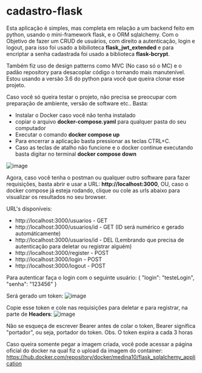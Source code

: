 # cadastro-flask
Esta aplicação é simples, mas completa em relação a um backend feito em python, usando o mini-framework flask, e o ORM sqlalchemy. Com o Objetivo de fazer um CRUD de usuários, com direito a autenticação, login e logout, para isso foi usado a bibilioteca **flask_jwt_extended**  e para encriptar a senha cadastrada foi usado a biblioteca **flask-bcrypt**.

Também fiz uso de design patterns como MVC (No caso só o MC) e o padão repository para desacoplar código o tornando mais manutenível.
Estou usando a versão 3.6 do python para você que queira clonar esse projeto.

Caso você só queira testar o projeto, não precisa se preocupar com preparação de ambiente, versão de software etc..
Basta:
* Instalar o Docker caso você não tenha instalado
* copiar o arquivo **docker-compose.yaml** para qualquer pasta do seu computador
* Executar o comando **docker compose up**
* Para encerrar a aplicação basta pressionar as teclas  CTRL+C.
* Caso as teclas de atalho não funcione e o docker continue executando basta digitar no terminal **docker compose down**

![image](https://user-images.githubusercontent.com/68739172/163392411-844a9219-f0f2-47f9-9860-5bfc1d767bec.png)

Agora, caso você tenha o postman ou qualquer outro software para fazer requisições, basta abrir e usar a URL: **http://localhost:3000**, OU, caso o docker compose já esteja rodando, clique ou cole as urls abaixo para visualizar os resultados no seu browser.

URL's dísponíveis:
* http://localhost:3000/usuarios - GET
* http://localhost:3000/usuarios/id - GET (ID será numérico e gerado automáticamente)
* http://localhost:3000/usuarios/id - DEL (Lembrando que precisa de autenticação para deletar ou registrar alguém)
* http://localhost:3000/register - POST
* http://localhost:3000/login - POST
* http://localhost:3000/logout - POST

Para autenticar faça o login com o seguinte usuário:
{
    "login": "testeLogin",
    "senha": "123456"
}

Será gerado um token:
![image](https://user-images.githubusercontent.com/68739172/163393733-27e60604-dacf-4c54-9d80-f728546d4c52.png)

Copie esse token e cole nas requisições para deletar e para registrar, na parte de **Headers**:
![image](https://user-images.githubusercontent.com/68739172/163393917-92a06f44-b3c6-417e-9e1f-b5100e6f8a44.png)

Não se esqueça de escrever Bearer antes de colar o token, Bearer significa "portador", ou seja, portador do token.
Obs. O token expira a cada 3 horas

Caso queira somente pegar a imagem criada, você pode acessar a página oficial do docker na qual fiz o upload da imagem do container:
https://hub.docker.com/repository/docker/medina10/flask_sqlalchemy_application
